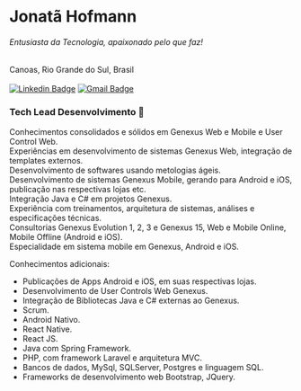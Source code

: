 # Jonatã Hofmann
###### Entusiasta da Tecnologia, apaixonado pelo que faz!<br>
Canoas, Rio Grande do Sul, Brasil<br/><br/>
[![Linkedin Badge](https://img.shields.io/badge/-LinkedIn-blue?style=flat-square&logo=Linkedin&logoColor=white&link=https://www.linkedin.com/in/jonatahofmann/)](https://www.linkedin.com/in/jonatahofmann/)
[![Gmail Badge](https://img.shields.io/badge/-Gmail-c14438?style=flat-square&logo=Gmail&logoColor=white&link=mailto:jonatahofmann@gmail.com)](mailto:jonatahofmann@gmail.com)

### Tech Lead Desenvolvimento :rocket:

Conhecimentos consolidados e sólidos em Genexus Web e Mobile e User Control Web.<br/>
Experiências em desenvolvimento de sistemas Genexus Web, integração de templates externos.<br/>
Desenvolvimento de softwares usando metologias ágeis.<br/>
Desenvolvimento de sistemas Genexus Mobile, gerando para Android e iOS, publicação nas respectivas lojas etc.<br/>
Integração Java e C# em projetos Genexus.<br/>
Experiência com treinamentos, arquitetura de sistemas, análises e especificações técnicas.<br/>
Consultorias Genexus Evolution 1, 2, 3 e Genexus 15, Web e Mobile Online, Mobile Offline (Android e iOS).<br/>
Especialidade em sistema mobile em Genexus, Android e iOS.<br/>

Conhecimentos adicionais:
- Publicações de Apps Android e iOS, em suas respectivas lojas.
- Desenvolvimento de User Controls Web Genexus.
- Integração de Bibliotecas Java e C# externas ao Genexus.
- Scrum.
- Android Nativo.
- React Native.
- React JS.
- Java com Spring Framework.
- PHP, com framework Laravel e arquitetura MVC.
- Bancos de dados, MySql, SQLServer, Postgres e linguagem SQL.
- Frameworks de desenvolvimento web Bootstrap, JQuery. 

<!--
**JonataHofmann/JonataHofmann** is a ✨ _special_ ✨ repository because its `README.md` (this file) appears on your GitHub profile.

Here are some ideas to get you started:

- 🔭 I’m currently working on ...
- 🌱 I’m currently learning ...
- 👯 I’m looking to collaborate on ...
- 🤔 I’m looking for help with ...
- 💬 Ask me about ...
- 📫 How to reach me: ...
- 😄 Pronouns: ...
- ⚡ Fun fact: ...
-->
